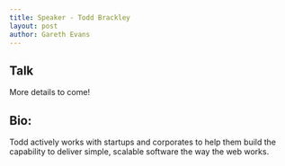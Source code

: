 ```yaml
---
title: Speaker - Todd Brackley
layout: post
author: Gareth Evans
---
```


## Talk
  
More details to come!

## Bio:
 
Todd actively works with startups and corporates to help them build the capability to deliver simple, scalable software the way the web works.


